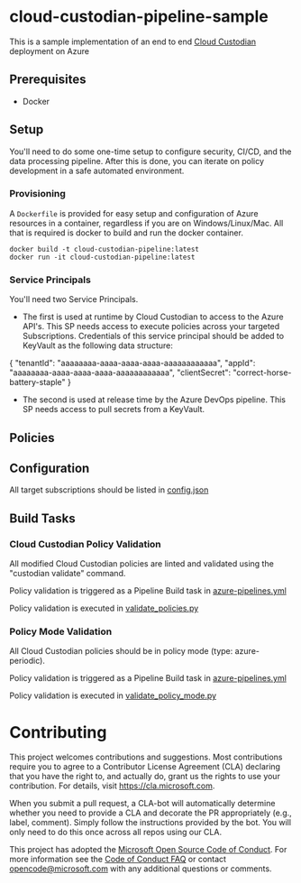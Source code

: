 # cloud-custodian-pipeline-sample

This is a sample implementation of an end to end [Cloud Custodian](https://github.com/capitalone/cloud-custodian) deployment on Azure

## Prerequisites
* Docker

## Setup

You'll need to do some one-time setup to configure security, CI/CD, and the data processing pipeline. After this is done, you can iterate on policy development in a safe automated environment.


### Provisioning

A `Dockerfile` is provided for easy setup and configuration of Azure resources in a container, regardless if you are on Windows/Linux/Mac. All that is required is docker to build and run the docker container.
```
docker build -t cloud-custodian-pipeline:latest
docker run -it cloud-custodian-pipeline:latest
```

### Service Principals

You'll need two Service Principals.

* The first is used at runtime by Cloud Custodian to access to the Azure API's. This SP needs access to execute policies across your targeted Subscriptions.
Credentials of this service principal should be added to KeyVault as the following data structure:

{
   "tenantId": "aaaaaaaa-aaaa-aaaa-aaaa-aaaaaaaaaaaa",
   "appId": "aaaaaaaa-aaaa-aaaa-aaaa-aaaaaaaaaaaa",
   "clientSecret": "correct-horse-battery-staple"
 }

* The second is used at release time by the Azure DevOps pipeline. This SP needs access to pull secrets from a KeyVault.

## Policies

## Configuration
All target subscriptions should be listed in [config.json](config.json)

## Build Tasks

### Cloud Custodian Policy Validation
All modified Cloud Custodian policies are linted and validated using the "custodian validate" command. 

Policy validation is triggered as a Pipeline Build task in [azure-pipelines.yml](azure-pipelines.yml)

Policy validation is executed in [validate_policies.py](src/build/scripts/validate_policies.py)

### Policy Mode Validation
All Cloud Custodian policies should be in policy mode (type: azure-periodic). 

Policy validation is triggered as a Pipeline Build task in [azure-pipelines.yml](azure-pipelines.yml)

Policy validation is executed in [validate_policy_mode.py](src/build/scripts/validate_policy_mode.py)

# Contributing

This project welcomes contributions and suggestions.  Most contributions require you to agree to a
Contributor License Agreement (CLA) declaring that you have the right to, and actually do, grant us
the rights to use your contribution. For details, visit https://cla.microsoft.com.

When you submit a pull request, a CLA-bot will automatically determine whether you need to provide
a CLA and decorate the PR appropriately (e.g., label, comment). Simply follow the instructions
provided by the bot. You will only need to do this once across all repos using our CLA.

This project has adopted the [Microsoft Open Source Code of Conduct](https://opensource.microsoft.com/codeofconduct/).
For more information see the [Code of Conduct FAQ](https://opensource.microsoft.com/codeofconduct/faq/) or
contact [opencode@microsoft.com](mailto:opencode@microsoft.com) with any additional questions or comments.

